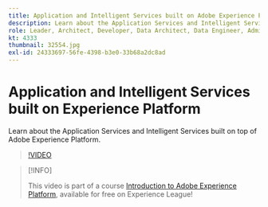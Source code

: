 ```yaml
---
title: Application and Intelligent Services built on Adobe Experience Platform
description: Learn about the Application Services and Intelligent Services built on top of Adobe Experience Platform.
role: Leader, Architect, Developer, Data Architect, Data Engineer, Admin, User
kt: 4333
thumbnail: 32554.jpg
exl-id: 24333697-56fe-4398-b3e0-33b68a2dc8ad
---
```

# Application and Intelligent Services built on Experience Platform

Learn about the Application Services and Intelligent Services built on top of Adobe Experience Platform.

>[!VIDEO](https://video.tv.adobe.com/v/32554?quality=12&learn=on)

>[!INFO]
>
> This video is part of a course [Introduction to Adobe Experience Platform](https://experienceleague.adobe.com/?recommended=ExperiencePlatform-U-1-2020.1), available for free on Experience League!

